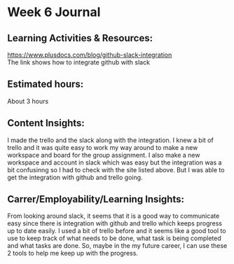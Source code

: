 # Week 6 Journal

## Learning Activities & Resources:
https://www.plusdocs.com/blog/github-slack-integration \
The link shows how to integrate github with slack

## Estimated hours:
About 3 hours

## Content Insights:
I made the trello and the slack along with the integration. I knew a bit of trello and it was quite easy to work my way around to make a new workspace and board for the group assignment. I also make a new workspace and account in slack which was easy but the integration was a bit confusinng so I had to check with the site listed above. But I was able to get the integration with github and trello going. 

## Carrer/Employability/Learning Insights:
From looking around slack, it seems that it is a good way to communicate easy since there is integration with github and trello which keeps progress up to date easily. I used a bit of trello before and it seems like a good tool to use to keep track of what needs to be done, what task is being completed and what tasks are done. So, maybe in the my future career, I can use these 2 tools to help me keep up with the progress. 